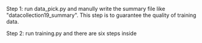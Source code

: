Step 1: run data_pick.py and manully write the summary file like "datacollection19_summary". This step is to guarantee the quality of training data.

Step 2: run training.py and there are six steps inside